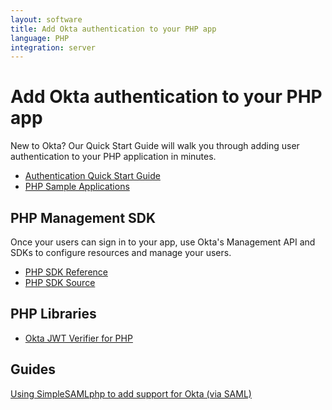 ```yaml
---
layout: software
title: Add Okta authentication to your PHP app
language: PHP
integration: server
---
```


# Add Okta authentication to your PHP app

New to Okta? Our Quick Start Guide will walk you through adding user authentication to your PHP application in minutes.

<ul class='code-list'>
  <li>
    <a href='/quickstart/#/okta-sign-in-page/php/generic' class='code-button inverse' data-proofer-ignore>
      <span class='code-icon launch-16'></span><span>Authentication Quick Start Guide</span>
    </a>
  </li>
  <li>
    <a href='https://github.com/okta/samples-php' class='code-button'>
      <span class='fa fa-github'></span><span>PHP Sample Applications</span>
    </a>
  </li>
</ul>

## PHP Management SDK

Once your users can sign in to your app, use Okta's Management API and SDKs to configure resources and manage your users.

<ul class='code-list'>
  <li>
    <span class='code-icon expression-16'></span> <a href='https://developer.okta.com/okta-sdk-php/'>PHP SDK Reference</a>
  </li>
  <li>
    <span class='fa fa-github'></span> <a href='https://github.com/okta/okta-sdk-php'>PHP SDK Source</a>
  </li>
</ul>

## PHP Libraries

<ul class='code-list'>
  <li>
    <span class='fa fa-github'></span> <a href='https://github.com/okta/okta-jwt-verifier-php'>Okta JWT Verifier for PHP</a>
  </li>
</ul>

## Guides

<p><a href="simplesamlphp">Using SimpleSAMLphp to add support for Okta (via SAML)</a></p>